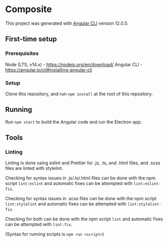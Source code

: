 # Composite

This project was generated with [Angular CLI](https://github.com/angular/angular-cli) version 12.0.5.

## First-time setup

### Prerequisites

Node (LTS, v14.x) - https://nodejs.org/en/download/
Angular CLI - https://angular.io/cli#installing-angular-cli

### Setup

Clone this repository, and run `npm install` at the root of this repository.

## Running

Run `npm start` to build the Angular code and run the Electron app.

## Tools

### Linting

Linting is done using eslint and Prettier for .js, .ts, and .html files, and .scss files are linted with stylelint.

Checking for syntax issues in .js/.ts/.html files can be done with the npm script `lint:eslint` and automatic fixes can be attempted with `lint:eslint-fix`.

Checking for syntax issues in .scss files can be done with the npm script `lint:stylelint` and automatic fixes can be attempted with `lint:stylelint-fix`.

Checking for both can be done with the npm script `lint` and automatic fixes can be attempted with `lint:fix`.

(Syntax for running scripts is `npm run <script>`)